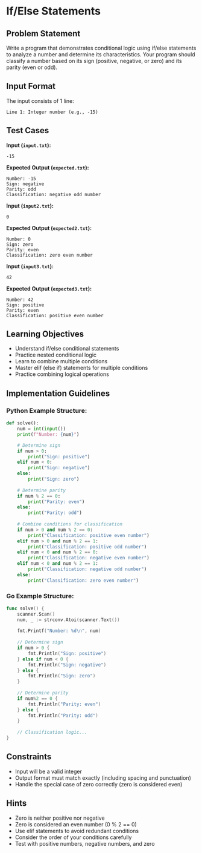 # If/Else Statements

## Problem Statement

Write a program that demonstrates conditional logic using if/else statements to analyze a number and determine its characteristics. Your program should classify a number based on its sign (positive, negative, or zero) and its parity (even or odd).

## Input Format

The input consists of 1 line:

```
Line 1: Integer number (e.g., -15)
```

## Test Cases

**Input (`input.txt`):**

```
-15
```

**Expected Output (`expected.txt`):**

```
Number: -15
Sign: negative
Parity: odd
Classification: negative odd number
```

**Input (`input2.txt`):**

```
0
```

**Expected Output (`expected2.txt`):**

```
Number: 0
Sign: zero
Parity: even
Classification: zero even number
```

**Input (`input3.txt`):**

```
42
```

**Expected Output (`expected3.txt`):**

```
Number: 42
Sign: positive
Parity: even
Classification: positive even number
```

## Learning Objectives

- Understand if/else conditional statements
- Practice nested conditional logic
- Learn to combine multiple conditions
- Master elif (else if) statements for multiple conditions
- Practice combining logical operations

## Implementation Guidelines

### Python Example Structure:

```python
def solve():
    num = int(input())
    print(f"Number: {num}")

    # Determine sign
    if num > 0:
        print("Sign: positive")
    elif num < 0:
        print("Sign: negative")
    else:
        print("Sign: zero")
    
    # Determine parity
    if num % 2 == 0:
        print("Parity: even")
    else:
        print("Parity: odd")
    
    # Combine conditions for classification
    if num > 0 and num % 2 == 0:
        print("Classification: positive even number")
    elif num > 0 and num % 2 == 1:
        print("Classification: positive odd number")
    elif num < 0 and num % 2 == 0:
        print("Classification: negative even number")
    elif num < 0 and num % 2 == 1:
        print("Classification: negative odd number")
    else:
        print("Classification: zero even number")
```

### Go Example Structure:

```go
func solve() {
    scanner.Scan()
    num, _ := strconv.Atoi(scanner.Text())
    
    fmt.Printf("Number: %d\n", num)
    
    // Determine sign
    if num > 0 {
        fmt.Println("Sign: positive")
    } else if num < 0 {
        fmt.Println("Sign: negative")
    } else {
        fmt.Println("Sign: zero")
    }
    
    // Determine parity
    if num%2 == 0 {
        fmt.Println("Parity: even")
    } else {
        fmt.Println("Parity: odd")
    }
    
    // Classification logic...
}
```

## Constraints

- Input will be a valid integer
- Output format must match exactly (including spacing and punctuation)
- Handle the special case of zero correctly (zero is considered even)

## Hints

- Zero is neither positive nor negative
- Zero is considered an even number (0 % 2 == 0)
- Use elif statements to avoid redundant conditions
- Consider the order of your conditions carefully
- Test with positive numbers, negative numbers, and zero
